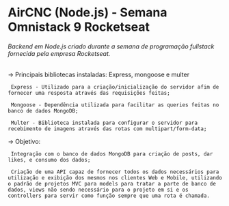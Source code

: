 # AirCNC (Node.js) - Semana Omnistack 9 Rocketseat
###### Backend em Node.js criado durante a semana de programação fullstack fornecida pela empresa Rocketseat.


-> Principais bibliotecas instaladas: Express, mongoose e multer

     Express - Utilizado para a criação/inicialização do servidor afim de fornecer uma resposta através das requisições feitas; 
     
     Mongoose - Dependência utilizada para facilitar as queries feitas no banco de dados MongoDB;
     
     Multer - Biblioteca instalada para configurar o servidor para recebimento de imagens através das rotas com multipart/form-data;
     
-> Objetivo: 
     
     Integração com o banco de dados MongoDB para criação de posts, dar likes, e consumo dos dados;
     
     Criação de uma API capaz de fornecer todos os dados necessários para utilização e exibição dos mesmos nos clientes Web e Mobile, utilizando o padrão de projetos MVC para models para tratar a parte de banco de dados, views não sendo necessário para o projeto em si e os controllers para servir como função sempre que uma rota é chamada.
     
